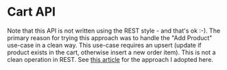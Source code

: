 # Cart API

Note that this API is not written using the REST style - and that's ok :-). The
primary reason for trying this approach was to handle the "Add Product" use-case
in a clean way. This use-case requires an upsert (update if product exists in
the cart, otherwise insert a new order item). This is not a clean operation in
REST. See
[this article](https://nordicapis.com/is-rest-still-a-good-api-design-style-to-use/)
for the approach I adopted here.

